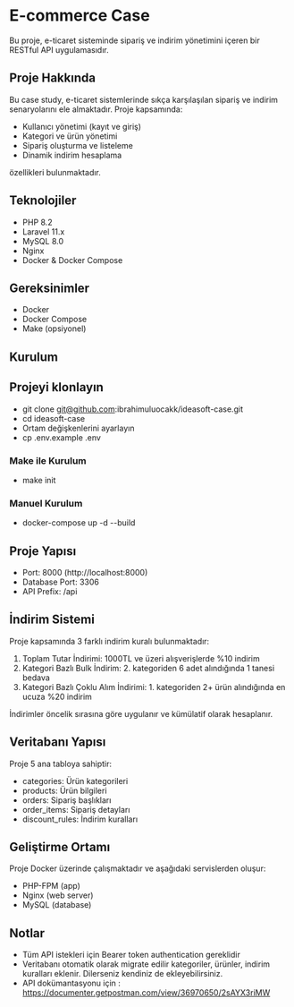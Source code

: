 # E-commerce Case 

Bu proje, e-ticaret sisteminde sipariş ve indirim yönetimini içeren bir RESTful API uygulamasıdır.

## Proje Hakkında

Bu case study, e-ticaret sistemlerinde sıkça karşılaşılan sipariş ve indirim senaryolarını ele almaktadır. Proje kapsamında:

- Kullanıcı yönetimi (kayıt ve giriş)
- Kategori ve ürün yönetimi
- Sipariş oluşturma ve listeleme
- Dinamik indirim hesaplama

özellikleri bulunmaktadır.

## Teknolojiler

- PHP 8.2
- Laravel 11.x
- MySQL 8.0
- Nginx
- Docker & Docker Compose

## Gereksinimler

- Docker
- Docker Compose
- Make (opsiyonel)

## Kurulum

## Projeyi klonlayın
- git clone git@github.com:ibrahimuluocakk/ideasoft-case.git
- cd ideasoft-case
- Ortam değişkenlerini ayarlayın
- cp .env.example .env

### Make ile Kurulum

- make init

### Manuel Kurulum

- docker-compose up -d --build

## Proje Yapısı

- Port: 8000 (http://localhost:8000)
- Database Port: 3306
- API Prefix: /api

## İndirim Sistemi

Proje kapsamında 3 farklı indirim kuralı bulunmaktadır:

1. Toplam Tutar İndirimi: 1000TL ve üzeri alışverişlerde %10 indirim
2. Kategori Bazlı Bulk İndirim: 2. kategoriden 6 adet alındığında 1 tanesi bedava
3. Kategori Bazlı Çoklu Alım İndirimi: 1. kategoriden 2+ ürün alındığında en ucuza %20 indirim

İndirimler öncelik sırasına göre uygulanır ve kümülatif olarak hesaplanır.

## Veritabanı Yapısı

Proje 5 ana tabloya sahiptir:
- categories: Ürün kategorileri
- products: Ürün bilgileri
- orders: Sipariş başlıkları
- order_items: Sipariş detayları
- discount_rules: İndirim kuralları

## Geliştirme Ortamı

Proje Docker üzerinde çalışmaktadır ve aşağıdaki servislerden oluşur:
- PHP-FPM (app)
- Nginx (web server)
- MySQL (database)

## Notlar

- Tüm API istekleri için Bearer token authentication gereklidir
- Veritabanı otomatik olarak migrate edilir kategoriler, ürünler, indirim kuralları eklenir. Dilerseniz kendiniz de ekleyebilirsiniz.
- API dokümantasyonu için : https://documenter.getpostman.com/view/36970650/2sAYX3riMW

